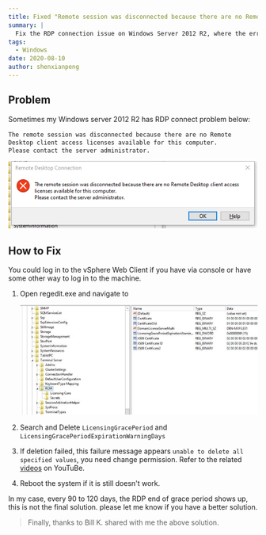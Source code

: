 ```yaml
---
title: Fixed "Remote session was disconnected because there are no Remote Desktop client access licenses available"
summary: |
  Fix the RDP connection issue on Windows Server 2012 R2, where the error message indicates that there are no Remote Desktop client access licenses available.
tags:
  - Windows
date: 2020-08-10
author: shenxianpeng
---
```


## Problem

Sometimes my Windows server 2012 R2 has RDP connect problem below:

```text
The remote session was disconnected because there are no Remote Desktop client access licenses available for this computer.
Please contact the server administrator.
```

![RDP connect problem](rdp-failed.png)



## How to Fix

You could log in to the vSphere Web Client if you have via console or have some other way to log in to the machine.

1. Open regedit.exe and navigate to

    ![Regedit](regedit.jpg)

2. Search and Delete `LicensingGracePeriod` and `LicensingGracePeriodExpirationWarningDays`

3. If deletion failed, this failure message appears `unable to delete all specified values`, you need change permission. Refer to the related [videos](https://www.youtube.com/results?search_query=unable+to+delete+all+specified+values) on YouTuBe.

4. Reboot the system if it is still doesn't work.

In my case, every 90 to 120 days, the RDP end of grace period shows up, this is not the final solution. please let me know if you have a better solution.

> Finally, thanks to Bill K. shared with me the above solution.
